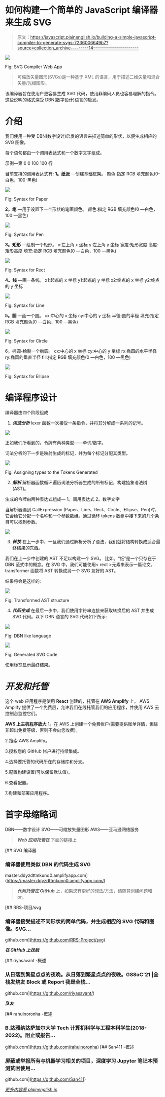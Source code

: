 # 如何构建一个简单的 JavaScript 编译器来生成 SVG

> 原文：<https://javascript.plainenglish.io/building-a-simple-javascript-compiler-to-generate-svgs-7236006649b7?source=collection_archive---------14----------------------->

![](img/2a2c65dab67ca746cfff202e1a1a4189.png)

Fig: SVG Compiler Web App

> 可缩放矢量图形(SVGs)是一种基于 XML 的语言，用于描述二维矢量和混合矢量/光栅图形。

该编译器旨在使用户更容易生成 SVG 代码，使用非编码人员也容易理解的指令。这些说明的格式深受 DBN(数字设计)语言的启发。

# 介绍

我们使用一种受 DBN(数字设计)启发的语言来描述简单的形状，以便生成相应的 SVG 图像。

每个语句都由一个调用表达式和一个数字文字组成。

示例—第 0 0 100 100 行

目前支持的调用表达式有:
**1。纸张** —创建基础框架。
颜色:指定 RGB 填充颜色(0-白色，100-黑色)

![](img/b3ded9da9aacbffcdc6d1dd6c97f14f0.png)

Fig: Syntax for Paper

**2。笔** —用于设置下一个形状的笔画颜色。
颜色:指定 RGB 填充颜色(0 —白色，100 —黑色)

![](img/78b9fa719caed5148578df003293c854.png)

Fig: Syntax for Pen

**3。矩形** —绘制一个矩形。
x:左上角 x 坐标
y:左上角 y 坐标
宽度:矩形宽度
高度:矩形高度
填充:指定 RGB 填充颜色(0 —白色，100 —黑色)

![](img/0e5424558e88867e53f4d060955cfb35.png)

Fig: Syntax for Rect

**4。线** —画一条线。
x1:起点的 x 坐标
y1:起点的 y 坐标
x2:终点的 x 坐标
y2:终点的 y 坐标

![](img/ab1be525660d4c8a1ff739e71d0d3c2a.png)

Fig: Syntax for Line

**5。圆** —画一个圆。
cx:中心的 x 坐标
cy:中心的 y 坐标
半径:圆的半径
填充:指定 RGB 填充颜色(0 —白色，100 —黑色)

![](img/db1a85c8d80ea594a48a86eb0a611dfe.png)

Fig: Syntax for Circle

6。椭圆-绘制一个椭圆。
cx:中心的 x 坐标
cy:中心的 y 坐标
rx:椭圆的水平半径
ry:椭圆的垂直半径
fill:指定 RGB 填充颜色(0 —白色，100 —黑色)

![](img/ce5066441fca3c91440de4cb92155fd3.png)

Fig: Syntax for Ellipse

# 编译程序设计

编译器由四个阶段组成

1. ***词法分析***
lexer 函数一次接受一条指令，并将其分解成一系列的记号。

![](img/89266e235e12d1f52aae684535b877e7.png)

正如我们所看到的，令牌有两种类型——单词/数字。

词法分析的下一步是映射生成的标记，并为每个标记分配其类型。

![](img/d65cb0910556f7c78ab7b8a686ff058e.png)

Fig: Assigning types to the Tokens Generated

2. ***解析***
解析器函数循环遍历词法分析器生成的所有标记，构建抽象语法树(AST)。

生成的令牌由两种表达式组成—
1。调用表达式
2。数字文字

当解析器遇到 CallExpression (Paper、Line、Rect、Circle、Ellipse、Pen)时，它会给它分配一个名称和一个参数数组。通过循环 tokens 数组中接下来的几个条目可以找到参数。

![](img/fd3e8bc1445005f5f1a2480f316b88c4.png)

3. ***转换*** 在上一步中，一旦我们通过解析分析了语法，我们就将结构转换成适合最终结果的东西。

我们在上一步中创建的 AST 不足以构建一个 SVG。
比如。“纸”是一个只存在于 DBN 范式中的概念。在 SVG 中，我们可能使用< rect >元素来表示一篇论文。transformer 函数将 AST 转换成另一个 SVG 友好的 AST。

结果将会是这样的:

![](img/924b463000edfedbc96e1b3644977809.png)

Fig: Transformed AST structure

4. ***代码生成*** 在最后一步中，我们使用字符串连接来获取转换后的 AST 并生成 SVG 代码。以下 DBN 语言的 SVG 代码如下所示:

![](img/5211d9ccb5111274a5db51484eab1501.png)

Fig: DBN like language

![](img/027af4e40b3d306449ddc842869a84d0.png)

Fig: Generated SVG Code

使用标签显示最终结果。

# *开发和托管*

这个 web 应用程序是使用 **React** 创建的，托管在 **AWS Amplify** 上。
AWS Amplify 提供了一个免费层，允许我们在线托管我们的应用程序，并使用 AWS 云控制台监控它们。

**AWS 上主机程序放大**
1。在 AWS 上创建一个免费帐户(需要提供账单详情，但除非超出免费等级，否则不会向您收费)。

2.搜索 AWS Amplify。

3.授权您的 GitHub 帐户进行持续集成。

4.选择要托管的代码所在的存储库和分支。

5.配置构建设置(可以保留默认值)。

6.查看配置。

7.构建和部署应用程序。

# 首字母缩略词

DBN——数字设计
SVG——可缩放矢量图形
AWS——亚马逊网络服务

> ***Web 应用托管在*** 下面的链接上

 [## SVG 编译器

### 编译器使用类似 DBN 的代码生成 SVG

master.ddyzdttmkunq0.amplifyapp.com](https://master.ddyzdttmkunq0.amplifyapp.com/) 

> ***代码托管在 GitHub*** 上，如果您有更好的想法/方法，请随意创建问题和 pr。

 [## RRS-项目/svg

### 编译器接受描述不同形状的简单代码，并生成相应的 SVG 代码和图像。SVG…

github.com](https://github.com/RRS-Project/svg) 

***在 GitHub 上找我***

[](https://github.com/riyasavant/) [## riyasavant -概述

### 从日落到繁星点点的夜晚。从日落到繁星点点的夜晚。GSSoC'21 |全栈发烧友 Block 或 Report 我是全栈…

github.com](https://github.com/riyasavant/) 

***队友***

[](https://github.com/rahulnoronha) [## rahulnoronha -概述

### B.达雅纳达萨加尔大学 Tech 计算机科学与工程本科学生(2018-2022)。阻止或报告…

github.com](https://github.com/rahulnoronha) [](https://github.com/San411) [## San411 -概述

### 屏蔽或举报所有与机器学习相关的项目，深度学习 Jupyter 笔记本预测贫困使用…

github.com](https://github.com/San411) 

[*更多内容看 plainenglish.io*](http://plainenglish.io/)